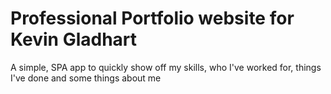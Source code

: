 # Professional Portfolio website for Kevin Gladhart

A simple, SPA app to quickly show off my skills, who I've worked for, things I've done and some things about me
